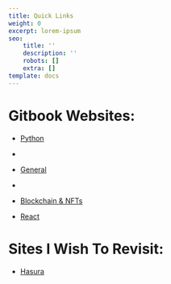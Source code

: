 ```yaml
---
title: Quick Links
weight: 0
excerpt: lorem-ipsum
seo:
    title: ''
    description: ''
    robots: []
    extra: []
template: docs
---
```



# Gitbook Websites:

- [Python](https://bryan-guner.gitbook.io/datastructures-in-pytho/)
- 
- [General](https://bryan-guner.gitbook.io/web-dev-hub-docs/)
- 
- [Blockchain & NFTs](https://bryan-guner.gitbook.io/solidarity-blockchain-nfts/)

- [React](https://bryan-guner.gitbook.io/mynotes/)

# Sites I Wish To Revisit:

- [Hasura](https://hasura.io/learn/)
